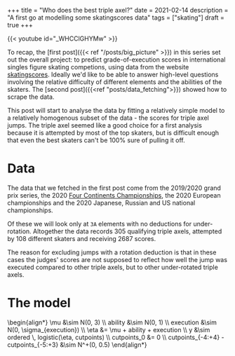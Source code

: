 +++
title = "Who does the best triple axel?"
date = 2021-02-14
description = "A first go at modelling some skatingscores data"
tags = ["skating"]
draft = true
+++

{{< youtube id="_WHCClGHYMw" >}}

To recap, the [first post]({{< ref "/posts/big_picture" >}}) in this series set
out the overall project: to predict grade-of-execution scores in international
singles figure skating competions, using data from the website
[skatingscores](https://skatingscores.com/). Ideally we'd like to be able to
answer high-level questions involving the relative difficulty of different
elements and the abilities of the skaters. The [second post]({{<ref
"posts/data_fetching">}}) showed how to scrape the data.

This post will start to analyse the data by fitting a relatively simple model
to a relatively homogenous subset of the data - the scores for triple axel
jumps. The triple axel seemed like a good choice for a first analysis because
it is attempted by most of the top skaters, but is difficult enough that even
the best skaters can't be 100% sure of pulling it off.

# Data

The data that we fetched in the first post come from the 2019/2020 grand prix
series, the 2020 [Four Continents
Championships](https://skatingscores.com/1920/4cc/), the 2020 European
championships and the 2020 Japanese, Russian and US national
championships. 

Of these we will look only at `3A` elements with no deductions for
under-rotation. Altogether the data records 305 qualifying triple axels,
attempted by 108 different skaters and receiving 2687 scores.

The reason for excluding jumps with a rotation deduction is that in these cases
the judges' scores are not supposed to reflect how well the jump was executed
compared to other triple axels, but to other under-rotated triple axels.

# The model

\begin{align*}
\mu &\sim N(0, 3) \\\\
ability &\sim N(0, 1) \\\\
execution &\sim N(0, \sigma_{execution}) \\\\
\eta &= \mu + ability + execution \\\\
y &\sim ordered \\, logistic(\eta, cutpoints) \\\\
cutpoints_0 &= 0 \\\\
cutpoints_{-4:+4} - cutpoints_{-5:+3} &\sim N^+(0, 0.5)
\end{align*}
